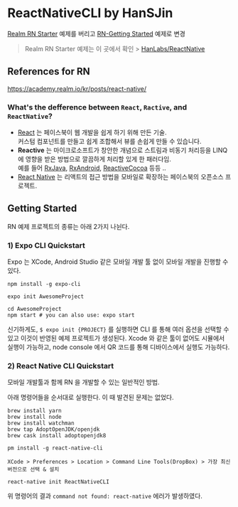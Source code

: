 # ReactNativeCLI by HanSJin

[Realm RN Starter](https://academy.realm.io/kr/posts/react-native/) 예제를 버리고 [RN-Getting Started](http://facebook.github.io/react-native/docs/getting-started) 예제로 변경

> Realm RN Starter 예제는 이 곳에서 확인 > [HanLabs/ReactNative](https://github.com/HanLabs/ReactNative)

## References for RN
https://academy.realm.io/kr/posts/react-native/

### What's the defference between `React`, `Ractive`, and `ReactNative`?

* [React](https://facebook.github.io/react/) 는 페이스북이 웹 개발을 쉽게 하기 위해 만든 기술. <br>
커스텀 컴포넌트를 만들고 쉽게 조합해서 뷰를 손쉽게 만들 수 있습니다.
* **Reactive** 는 마이크로소프트가 창안한 개념으로 스트림과 비동기 처리등을 LINQ에 영향을 받은 방법으로 깔끔하게 처리할 있게 한 패러다임. <br>
예를 들어 [RxJava](https://github.com/ReactiveX/RxJava), [RxAndroid](https://github.com/ReactiveX/RxAndroid), [ReactiveCocoa](https://github.com/ReactiveCocoa/ReactiveCocoa) 등등 ..
* [React Native](https://facebook.github.io/react-native/) 는 리액트의 접근 방법을 모바일로 확장하는 페이스북의 오픈소스 프로젝트.

## Getting Started

RN 예제 프로젝트의 종류는 아래 2가지 나뉜다.

### 1) Expo CLI Quickstart
Expo 는 XCode, Android Studio 같은 모바일 개발 툴 없이 모바일 개발을 진행할 수 있다.

```
npm install -g expo-cli
```
```
expo init AwesomeProject
```
```
cd AwesomeProject
npm start # you can also use: expo start
```

신기하게도, `$ expo init {PROJECT}` 를 실행하면 CLI 를 통해 여러 옵션을 선택할 수 있고 이것이 반영된 예제 프로젝트가 생성된다.
Xcode 와 같은 툴이 없어도 시뮬에서 실행이 가능하고, node console 에서 QR 코드를 통해 디바이스에서 실행도 가능하다.

### 2) React Native CLI Quickstart
모바일 개발툴과 함께 RN 을 개발할 수 있는 일반적인 방법.

아래 명령어들을 순서대로 실행한다. 이 때 발견된 문제는 없었다.

```
brew install yarn
brew install node
brew install watchman
brew tap AdoptOpenJDK/openjdk
brew cask install adoptopenjdk8
```
```
pm install -g react-native-cli
```
```
XCode > Preferences > Location > Command Line Tools(DropBox) > 가장 최신 버전으로 선택 & 설치
```
```
react-native init ReactNativeCLI
```
위 명령어의 결과 `command not found: react-native` 에러가 발생하였다.
